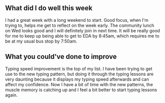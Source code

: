 ## What did I do well this week
I had a great week with a long weekend to start. Good focus, when I'm trying to, helps me get to reflect on the week early. The community lunch on Wed looks good and I will definitely join in next time. 
It will be really good for me to keep up being able to get to EDA by 8:45am, which requires me to be at my usual bus stop by 7:50am.

## What you could've done to improve 
Typing speed improvement is the top of my list. I have been trying to get use to the new typing pattern, but doing it through the typing lessons are very daunting because it displays my typing speed afterwards and can affect my confidence. Now I have a bit of time with the new patterns, the muscle memory is catching up and I feel a bit better to start typing lessons again. 